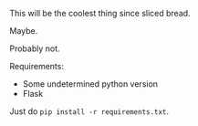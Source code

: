 This will be the coolest thing since sliced bread.

Maybe.

Probably not.

Requirements:

- Some undetermined python version
- Flask

Just do `pip install -r requirements.txt`.
